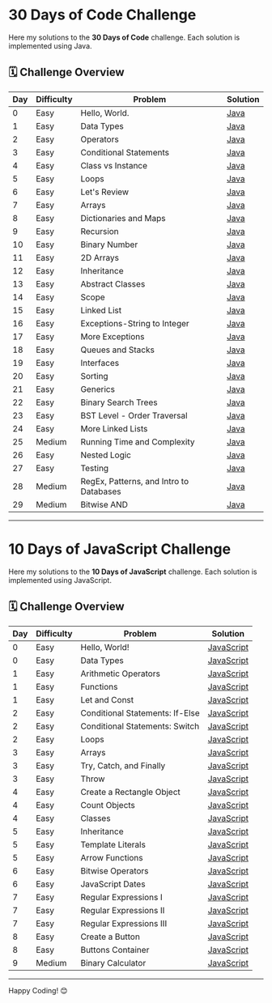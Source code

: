 # 30 Days of Code Challenge

Here my solutions to the **30 Days of Code** challenge. Each solution is implemented using Java.

## 🗓️ Challenge Overview

| Day | Difficulty | Problem                                   | Solution |
|-----|------------|-------------------------------------------|----------|
| 0   | Easy       | Hello, World.                             | [Java](30_Days_Of_Code/Day-0.java) |
| 1   | Easy       | Data Types                                | [Java](30_Days_Of_Code/Day-1.java) |
| 2   | Easy       | Operators                                 | [Java](30_Days_Of_Code/Day-2.java) |
| 3   | Easy       | Conditional Statements                    | [Java](30_Days_Of_Code/Day-3.java) |
| 4   | Easy       | Class vs Instance                         | [Java](30_Days_Of_Code/Day-4.java) |
| 5   | Easy       | Loops                                     | [Java](30_Days_Of_Code/Day-5.java) |
| 6   | Easy       | Let's Review                              | [Java](30_Days_Of_Code/Day-6.java) |
| 7   | Easy       | Arrays                                    | [Java](30_Days_Of_Code/Day-7.java) |
| 8   | Easy       | Dictionaries and Maps                     | [Java](30_Days_Of_Code/Day-8.java) |
| 9   | Easy       | Recursion                                 | [Java](30_Days_Of_Code/Day-9.java) |
| 10  | Easy       | Binary Number                             | [Java](30_Days_Of_Code/Day-10.java) |
| 11  | Easy       | 2D Arrays                                 | [Java](30_Days_Of_Code/Day-11.java) |
| 12  | Easy       | Inheritance                               | [Java](30_Days_Of_Code/Day-12.java) |
| 13  | Easy       | Abstract Classes                          | [Java](30_Days_Of_Code/Day-13.java) |
| 14  | Easy       | Scope                                     | [Java](30_Days_Of_Code/Day-14.java) |
| 15  | Easy       | Linked List                               | [Java](30_Days_Of_Code/Day-15.java) |
| 16  | Easy       | Exceptions-String to Integer              | [Java](30_Days_Of_Code/Day-16.java) |
| 17  | Easy       | More Exceptions                           | [Java](30_Days_Of_Code/Day-17.java) |
| 18  | Easy       | Queues and Stacks                         | [Java](30_Days_Of_Code/Day-18.java) |
| 19  | Easy       | Interfaces                                | [Java](30_Days_Of_Code/Day-19.java) |
| 20  | Easy       | Sorting                                   | [Java](30_Days_Of_Code/Day-20.java) |
| 21  | Easy       | Generics                                  | [Java](30_Days_Of_Code/Day-21.java) |
| 22  | Easy       | Binary Search Trees                       | [Java](30_Days_Of_Code/Day-22.java) |
| 23  | Easy       | BST Level - Order Traversal               | [Java](30_Days_Of_Code/Day-23.java) |
| 24  | Easy       | More Linked Lists                         | [Java](30_Days_Of_Code/Day-24.java) |
| 25  | Medium     | Running Time and Complexity               | [Java](30_Days_Of_Code/Day-25.java) |
| 26  | Easy       | Nested Logic                              | [Java](30_Days_Of_Code/Day-26.java) |
| 27  | Easy       | Testing                                   | [Java](30_Days_Of_Code/Day-27.java) |
| 28  | Medium     | RegEx, Patterns, and Intro to Databases   | [Java](30_Days_Of_Code/Day-28.java) |
| 29  | Medium     | Bitwise AND                               | [Java](30_Days_Of_Code/Day-29.java) |

---

# 10 Days of JavaScript Challenge

Here my solutions to the **10 Days of JavaScript** challenge. Each solution is implemented using JavaScript.

## 🗓️ Challenge Overview

| Day | Difficulty | Problem                                    | Solution |
|-----|------------|--------------------------------------------|----------|
| 0   | Easy       | Hello, World!                              | [JavaScript](10_Days_Of_JavaScript/Day-0/Hello_World.js) |
| 0   | Easy       | Data Types                                 | [JavaScript](10_Days_Of_JavaScript/Day-0/Data_Types.js) |
| 1   | Easy       | Arithmetic Operators                       | [JavaScript](10_Days_Of_JavaScript/Day-1/) |
| 1   | Easy       | Functions                                  | [JavaScript](10_Days_Of_JavaScript/Day-1/) |
| 1   | Easy       | Let and Const                              | [JavaScript](10_Days_Of_JavaScript/Day-1/) |
| 2   | Easy       | Conditional Statements: If-Else            | [JavaScript](10_Days_Of_JavaScript/Day-2/) |
| 2   | Easy       | Conditional Statements: Switch             | [JavaScript](10_Days_Of_JavaScript/Day-2/) |
| 2   | Easy       | Loops                                      | [JavaScript](10_Days_Of_JavaScript/Day-2/) |
| 3   | Easy       | Arrays                                     | [JavaScript](10_Days_Of_JavaScript/Day-3/) |
| 3   | Easy       | Try, Catch, and Finally                    | [JavaScript](10_Days_Of_JavaScript/Day-3/) |
| 3   | Easy       | Throw                                      | [JavaScript](10_Days_Of_JavaScript/Day-3/) |
| 4   | Easy       | Create a Rectangle Object                  | [JavaScript](10_Days_Of_JavaScript/Day-4/) |
| 4   | Easy       | Count Objects                              | [JavaScript](10_Days_Of_JavaScript/Day-4/) |
| 4   | Easy       | Classes                                    | [JavaScript](10_Days_Of_JavaScript/Day-4/) |
| 5   | Easy       | Inheritance                                | [JavaScript](10_Days_Of_JavaScript/Day-5/) |
| 5   | Easy       | Template Literals                          | [JavaScript](10_Days_Of_JavaScript/Day-5/) |
| 5   | Easy       | Arrow Functions                            | [JavaScript](10_Days_Of_JavaScript/Day-5/) |
| 6   | Easy       | Bitwise Operators                          | [JavaScript](10_Days_Of_JavaScript/Day-6/) |
| 6   | Easy       | JavaScript Dates                           | [JavaScript](10_Days_Of_JavaScript/Day-6/) |
| 7   | Easy       | Regular Expressions I                      | [JavaScript](10_Days_Of_JavaScript/Day-7/) |
| 7   | Easy       | Regular Expressions II                     | [JavaScript](10_Days_Of_JavaScript/Day-7/) |
| 7   | Easy       | Regular Expressions III                    | [JavaScript](10_Days_Of_JavaScript/Day-7/) |
| 8   | Easy       | Create a Button                            | [JavaScript](10_Days_Of_JavaScript/Day-8/) |
| 8   | Easy       | Buttons Container                          | [JavaScript](10_Days_Of_JavaScript/Day-8/) |
| 9   | Medium     | Binary Calculator                          | [JavaScript](10_Days_Of_JavaScript/Day-9/) |

---

Happy Coding! 😊

